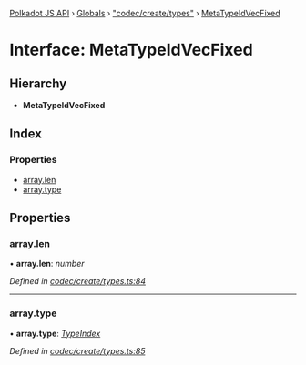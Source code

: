 [Polkadot JS API](../README.md) › [Globals](../globals.md) › ["codec/create/types"](../modules/_codec_create_types_.md) › [MetaTypeIdVecFixed](_codec_create_types_.metatypeidvecfixed.md)

# Interface: MetaTypeIdVecFixed

## Hierarchy

* **MetaTypeIdVecFixed**

## Index

### Properties

* [array.len](_codec_create_types_.metatypeidvecfixed.md#array.len)
* [array.type](_codec_create_types_.metatypeidvecfixed.md#array.type)

## Properties

###  array.len

• **array.len**: *number*

*Defined in [codec/create/types.ts:84](https://github.com/polkadot-js/api/blob/fed9e8f7de/packages/types/src/codec/create/types.ts#L84)*

___

###  array.type

• **array.type**: *[TypeIndex](../modules/_codec_create_types_.md#typeindex)*

*Defined in [codec/create/types.ts:85](https://github.com/polkadot-js/api/blob/fed9e8f7de/packages/types/src/codec/create/types.ts#L85)*
